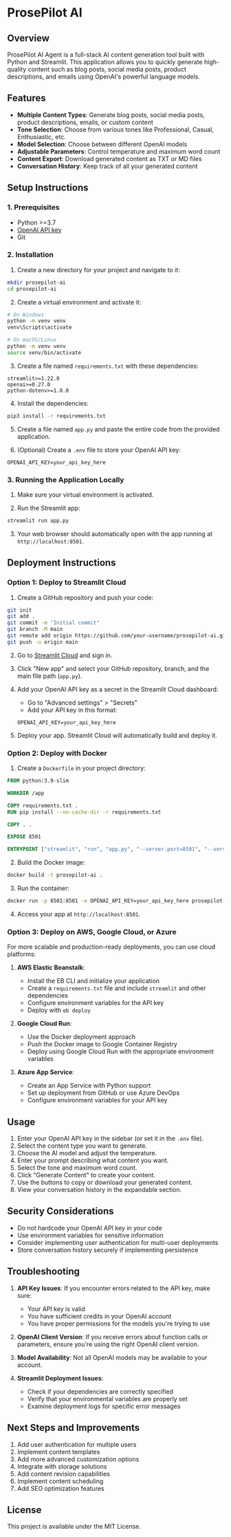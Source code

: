 # ProsePilot AI

## Overview

ProsePilot AI Agent is a full-stack AI content generation tool built with Python and Streamlit. This application allows you to quickly generate high-quality content such as blog posts, social media posts, product descriptions, and emails using OpenAI's powerful language models.

## Features

- **Multiple Content Types**: Generate blog posts, social media posts, product descriptions, emails, or custom content
- **Tone Selection**: Choose from various tones like Professional, Casual, Enthusiastic, etc.
- **Model Selection**: Choose between different OpenAI models
- **Adjustable Parameters**: Control temperature and maximum word count
- **Content Export**: Download generated content as TXT or MD files
- **Conversation History**: Keep track of all your generated content

## Setup Instructions

### 1. Prerequisites

- Python >=3.7
- [OpenAI API key](https://openai.com/api/)
- Git

### 2. Installation

1. Create a new directory for your project and navigate to it:

```bash
mkdir prosepilot-ai
cd prosepilot-ai
```

2. Create a virtual environment and activate it:

```bash
# On Windows
python -m venv venv
venv\Scripts\activate

# On macOS/Linux
python -m venv venv
source venv/bin/activate
```

3. Create a file named `requirements.txt` with these dependencies:

```
streamlit>=1.22.0
openai>=0.27.0
python-dotenv>=1.0.0
```

4. Install the dependencies:

```bash
pip3 install -r requirements.txt
```

5. Create a file named `app.py` and paste the entire code from the provided application.

6. (Optional) Create a `.env` file to store your OpenAI API key:

```
OPENAI_API_KEY=your_api_key_here
```

### 3. Running the Application Locally

1. Make sure your virtual environment is activated.

2. Run the Streamlit app:

```bash
streamlit run app.py
```

3. Your web browser should automatically open with the app running at `http://localhost:8501`.

## Deployment Instructions

### Option 1: Deploy to Streamlit Cloud

1. Create a GitHub repository and push your code:

```bash
git init
git add .
git commit -m "Initial commit"
git branch -M main
git remote add origin https://github.com/your-username/prosepilot-ai.git
git push -u origin main
```

2. Go to [Streamlit Cloud](https://streamlit.io/cloud) and sign in.

3. Click "New app" and select your GitHub repository, branch, and the main file path (`app.py`).

4. Add your OpenAI API key as a secret in the Streamlit Cloud dashboard:

   - Go to "Advanced settings" > "Secrets"
   - Add your API key in this format:

   ```
   OPENAI_API_KEY=your_api_key_here
   ```

5. Deploy your app. Streamlit Cloud will automatically build and deploy it.

### Option 2: Deploy with Docker

1. Create a `Dockerfile` in your project directory:

```dockerfile
FROM python:3.9-slim

WORKDIR /app

COPY requirements.txt .
RUN pip install --no-cache-dir -r requirements.txt

COPY . .

EXPOSE 8501

ENTRYPOINT ["streamlit", "run", "app.py", "--server.port=8501", "--server.address=0.0.0.0"]
```

2. Build the Docker image:

```bash
docker build -t prosepilot-ai .
```

3. Run the container:

```bash
docker run -p 8501:8501 -e OPENAI_API_KEY=your_api_key_here prosepilot-ai
```

4. Access your app at `http://localhost:8501`.

### Option 3: Deploy on AWS, Google Cloud, or Azure

For more scalable and production-ready deployments, you can use cloud platforms:

1. **AWS Elastic Beanstalk**:

   - Install the EB CLI and initialize your application
   - Create a `requirements.txt` file and include `streamlit` and other dependencies
   - Configure environment variables for the API key
   - Deploy with `eb deploy`

2. **Google Cloud Run**:

   - Use the Docker deployment approach
   - Push the Docker image to Google Container Registry
   - Deploy using Google Cloud Run with the appropriate environment variables

3. **Azure App Service**:
   - Create an App Service with Python support
   - Set up deployment from GitHub or use Azure DevOps
   - Configure environment variables for your API key

## Usage

1. Enter your OpenAI API key in the sidebar (or set it in the `.env` file).
2. Select the content type you want to generate.
3. Choose the AI model and adjust the temperature.
4. Enter your prompt describing what content you want.
5. Select the tone and maximum word count.
6. Click "Generate Content" to create your content.
7. Use the buttons to copy or download your generated content.
8. View your conversation history in the expandable section.

## Security Considerations

- Do not hardcode your OpenAI API key in your code
- Use environment variables for sensitive information
- Consider implementing user authentication for multi-user deployments
- Store conversation history securely if implementing persistence

## Troubleshooting

1. **API Key Issues**: If you encounter errors related to the API key, make sure:

   - Your API key is valid
   - You have sufficient credits in your OpenAI account
   - You have proper permissions for the models you're trying to use

2. **OpenAI Client Version**: If you receive errors about function calls or parameters, ensure you're using the right OpenAI client version.

3. **Model Availability**: Not all OpenAI models may be available to your account.

4. **Streamlit Deployment Issues**:
   - Check if your dependencies are correctly specified
   - Verify that your environmental variables are properly set
   - Examine deployment logs for specific error messages

## Next Steps and Improvements

1. Add user authentication for multiple users
2. Implement content templates
3. Add more advanced customization options
4. Integrate with storage solutions
5. Add content revision capabilities
6. Implement content scheduling
7. Add SEO optimization features

## License

This project is available under the MIT License.
